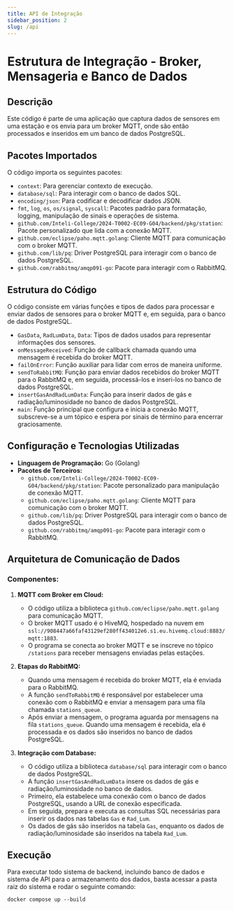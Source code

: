 ```yaml
---
title: API de Integração
sidebar_position: 2
slug: /api
---
```


# Estrutura de Integração - Broker, Mensageria e Banco de Dados


## Descrição
Este código é parte de uma aplicação que captura dados de sensores em uma estação e os envia para um broker MQTT, onde são então processados e inseridos em um banco de dados PostgreSQL.

## Pacotes Importados
O código importa os seguintes pacotes:
- `context`: Para gerenciar contexto de execução.
- `database/sql`: Para interagir com o banco de dados SQL.
- `encoding/json`: Para codificar e decodificar dados JSON.
- `fmt`, `log`, `os`, `os/signal`, `syscall`: Pacotes padrão para formatação, logging, manipulação de sinais e operações de sistema.
- `github.com/Inteli-College/2024-T0002-EC09-G04/backend/pkg/station`: Pacote personalizado que lida com a conexão MQTT.
- `github.com/eclipse/paho.mqtt.golang`: Cliente MQTT para comunicação com o broker MQTT.
- `github.com/lib/pq`: Driver PostgreSQL para interagir com o banco de dados PostgreSQL.
- `github.com/rabbitmq/amqp091-go`: Pacote para interagir com o RabbitMQ.

## Estrutura do Código
O código consiste em várias funções e tipos de dados para processar e enviar dados de sensores para o broker MQTT e, em seguida, para o banco de dados PostgreSQL.

- `GasData`, `RadLumData`, `Data`: Tipos de dados usados para representar informações dos sensores.
- `onMessageReceived`: Função de callback chamada quando uma mensagem é recebida do broker MQTT.
- `failOnError`: Função auxiliar para lidar com erros de maneira uniforme.
- `sendToRabbitMQ`: Função para enviar dados recebidos do broker MQTT para o RabbitMQ e, em seguida, processá-los e inseri-los no banco de dados PostgreSQL.
- `insertGasAndRadLumData`: Função para inserir dados de gás e radiação/luminosidade no banco de dados PostgreSQL.
- `main`: Função principal que configura e inicia a conexão MQTT, subscreve-se a um tópico e espera por sinais de término para encerrar graciosamente.

## Configuração e Tecnologias Utilizadas
- **Linguagem de Programação:** Go (Golang)
- **Pacotes de Terceiros:**
  - `github.com/Inteli-College/2024-T0002-EC09-G04/backend/pkg/station`: Pacote personalizado para manipulação de conexão MQTT.
  - `github.com/eclipse/paho.mqtt.golang`: Cliente MQTT para comunicação com o broker MQTT.
  - `github.com/lib/pq`: Driver PostgreSQL para interagir com o banco de dados PostgreSQL.
  - `github.com/rabbitmq/amqp091-go`: Pacote para interagir com o RabbitMQ.

## Arquitetura de Comunicação de Dados

### Componentes:

1. **MQTT com Broker em Cloud:**
   - O código utiliza a biblioteca `github.com/eclipse/paho.mqtt.golang` para comunicação MQTT.
   - O broker MQTT usado é o HiveMQ, hospedado na nuvem em `ssl://908447a66faf43129ef280ff434012e6.s1.eu.hivemq.cloud:8883/mqtt:1883`.
   - O programa se conecta ao broker MQTT e se inscreve no tópico `/stations` para receber mensagens enviadas pelas estações.

2. **Etapas do RabbitMQ:**
   - Quando uma mensagem é recebida do broker MQTT, ela é enviada para o RabbitMQ.
   - A função `sendToRabbitMQ` é responsável por estabelecer uma conexão com o RabbitMQ e enviar a mensagem para uma fila chamada `stations_queue`.
   - Após enviar a mensagem, o programa aguarda por mensagens na fila `stations_queue`. Quando uma mensagem é recebida, ela é processada e os dados são inseridos no banco de dados PostgreSQL.

3. **Integração com Database:**
   - O código utiliza a biblioteca `database/sql` para interagir com o banco de dados PostgreSQL.
   - A função `insertGasAndRadLumData` insere os dados de gás e radiação/luminosidade no banco de dados.
   - Primeiro, ela estabelece uma conexão com o banco de dados PostgreSQL, usando a URL de conexão especificada.
   - Em seguida, prepara e executa as consultas SQL necessárias para inserir os dados nas tabelas `Gas` e `Rad_Lum`.
   - Os dados de gás são inseridos na tabela `Gas`, enquanto os dados de radiação/luminosidade são inseridos na tabela `Rad_Lum`.


## Execução
Para executar todo sistema de backend, incluindo banco de dados e sistema de API para o armazenamento dos dados, basta acessar a pasta raiz do sistema e rodar o seguinte comando: 
```
docker compose up --build
```
